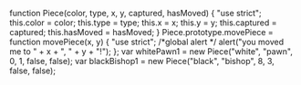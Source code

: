 function Piece(color, type, x, y, captured, hasMoved) {
    "use strict";
    this.color = color;
    this.type = type;
    this.x = x;
    this.y = y;
    this.captured = captured;
    this.hasMoved = hasMoved;
}
Piece.prototype.movePiece = function movePiece(x, y) {
    "use strict";
    /*global alert */
    alert("you moved me to " + x + ", " + y + "!");
};
var whitePawn1  =  new Piece("white", "pawn", 0, 1, false, false);
var blackBishop1  =  new Piece("black", "bishop", 8, 3, false, false);
